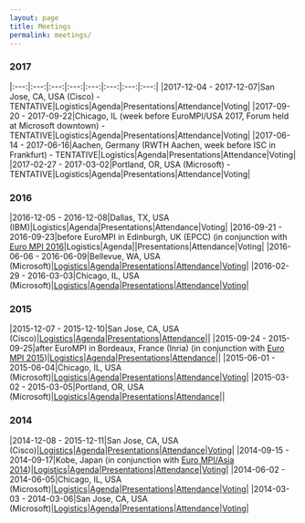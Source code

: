 ```yaml
---
layout: page
title: Meetings
permalink: meetings/
---
```


### 2017

|:---:|:---:|:---:|:---:|:---:|:---:|:---:|:---:|
|2017-12-04 - 2017-12-07|San Jose, CA, USA (Cisco) - TENTATIVE|Logistics|Agenda|Presentations|Attendance|Voting|
|2017-09-20 - 2017-09-22|Chicago, IL (week before EuroMPI/USA 2017, Forum held at Microsoft downtown) - TENTATIVE|Logistics|Agenda|Presentations|Attendance|Voting|
|2017-06-14 - 2017-06-16|Aachen, Germany (RWTH Aachen, week before ISC in Frankfurt) - TENTATIVE|Logistics|Agenda|Presentations|Attendance|Voting|
|2017-02-27 - 2017-03-02|Portland, OR, USA (Microsoft) - TENTATIVE|Logistics|Agenda|Presentations|Attendance|Voting|

### 2016

|2016-12-05 - 2016-12-08|Dallas, TX, USA (IBM)|Logistics|Agenda|Presentations|Attendance|Voting|
|2016-09-21 - 2016-09-23|before EuroMPI in Edinburgh, UK (EPCC) (in conjunction with [Euro MPI 2016](http://www.eurompi2016.ed.ac.uk/)|Logistics|Agenda||Presentations|Attendance|Voting|
|2016-06-06 - 2016-06-09|Bellevue, WA, USA (Microsoft)|[Logistics](2016/06/logistics)|[Agenda](2016/06/agenda)|[Presentations](https://github.com/mpi-forum/mpi-forum.github.io/tree/master/slides/2016/06)|[Attendance](2016/06/attendance)|[Voting](2016/06/votes)|
|2016-02-29 - 2016-03-03|Chicago, IL, USA (Microsoft)|[Logistics](2016/02/logistics)|[Agenda](2016/02/agenda)|[Presentations](https://github.com/mpi-forum/mpi-forum.github.io/tree/master/slides/2016/02)|[Attendance](2016/02/attendance)|[Voting](2016/02/votes)|

### 2015

|2015-12-07 - 2015-12-10|San Jose, CA, USA (Cisco)|[Logistics](2015/12/logistics)|[Agenda](2015/12/agenda)|[Presentations](https://github.com/mpi-forum/mpi-forum.github.io/tree/master/slides/2015/12)|[Attendance](2015/12/attendance)||
|2015-09-24 - 2015-09-25|after EuroMPI in Bordeaux, France (Inria) (in conjunction with [Euro MPI 2015](https://eurompi2015.bordeaux.inria.fr/))|[Logistics](2015/09/logistics)|[Agenda](2015/09/agenda)|[Presentations](https://github.com/mpi-forum/mpi-forum.github.io/tree/master/slides/2015/09)|[Attendance](2015/09/attendance)||
|2015-06-01 - 2015-06-04|Chicago, IL, USA (Microsoft)|[Logistics](2015/06/logistics)|[Agenda](2015/06/agenda)|[Presentations](https://github.com/mpi-forum/mpi-forum.github.io/tree/master/slides/2015/06)|[Attendance](2015/06/attendance)|[Voting](2015/06/votes)|
|2015-03-02 - 2015-03-05|Portland, OR, USA (Microsoft)|[Logistics](2015/03/logistics)|[Agenda](2015/03/agenda)|[Presentations](https://github.com/mpi-forum/mpi-forum.github.io/tree/master/slides/2015/03)|[Attendance](2015/03/attendance)||

### 2014

|2014-12-08 - 2015-12-11|San Jose, CA, USA (Cisco)|[Logistics](2014/12/logistics)|[Agenda](2014/12/agenda)|[Presentations](https://github.com/mpi-forum/mpi-forum.github.io/tree/master/slides/2014/12)|[Attendance](2014/12/attendance)|[Voting](2014/12/votes)|
|2014-09-15 - 2014-09-17|Kobe, Japan (in conjunction with [Euro MPI/Asia 2014](http://eurompi2014.org/))|[Logistics](2014/09/logistics)|[Agenda](2014/09/agenda)|[Presentations](https://github.com/mpi-forum/mpi-forum.github.io/tree/master/slides/2014/09)|[Attendance](2014/09/attendance)|[Voting](2014/09/votes)|
|2014-06-02 - 2014-06-05|Chicago, IL, USA (Microsoft)|[Logistics](2014/06/logistics)|[Agenda](2014/06/agenda)|[Presentations](https://github.com/mpi-forum/mpi-forum.github.io/tree/master/slides/2014/06)|[Attendance](2014/06/attendance)|[Voting](2014/06/votes)|
|2014-03-03 - 2014-03-06|San Jose, CA, USA (Microsoft)|[Logistics](2014/03/logistics)|[Agenda](2014/03/agenda)|[Presentations](https://github.com/mpi-forum/mpi-forum.github.io/tree/master/slides/2014/03)|[Attendance](2014/03/attendance)|[Voting](2014/03/votes)|